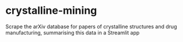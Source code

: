 # crystalline-mining
Scrape the arXiv database for papers of crystalline structures and drug manufacturing, summarising this data in a Streamlit app
